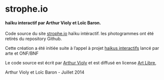 # strophe.io
#### haïku interactif par Arthur Violy et Loïc Baron. 


Code source du site [strophe.io](http://strophe.io) haïku intéractif. 
les photogrammes ont été retirés du repository Github. 


Cette création a été initiée suite à l’appel à projet [haikus interactifs](http://haikusinteractifs.com/) lancé par arte et ONF/BNF

Le code source est écrit par [Arthur Violy](https://github.com/violy) et est diffusé en license [Art Libre](http://artlibre.org/licence/lal/), 

Arthur Violy et Loïc Baron - Juillet 2014